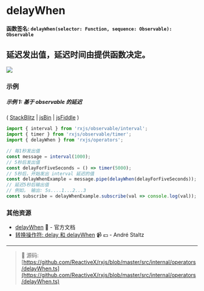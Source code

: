 # delayWhen

#### 函数签名: `delayWhen(selector: Function, sequence: Observable): Observable`

## 延迟发出值，延迟时间由提供函数决定。

<div class="ua-ad"><a href="https://ultimateangular.com/?ref=76683_kee7y7vk"><img src="https://ultimateangular.com/assets/img/banners/ua-leader.svg"></a></div>

### 示例

##### 示例 1: 基于 observable 的延迟

(
[StackBlitz](https://stackblitz.com/edit/typescript-ydbk4j?file=index.ts&devtoolsheight=100)
| [jsBin](http://jsbin.com/topohekuje/edit?js,console) |
[jsFiddle](https://jsfiddle.net/btroncone/b057mxkL/) )

```js
import { interval } from 'rxjs/observable/interval';
import { timer } from 'rxjs/observable/timer';
import { delayWhen } from 'rxjs/operators';

// 每1秒发出值
const message = interval(1000);
// 5秒后发出值
const delayForFiveSeconds = () => timer(5000);
// 5秒后，开始发出 interval 延迟的值
const delayWhenExample = message.pipe(delayWhen(delayForFiveSeconds));
// 延迟5秒后输出值
// 例如， 输出: 5s....1...2...3
const subscribe = delayWhenExample.subscribe(val => console.log(val));
```

### 其他资源

* [delayWhen](http://cn.rx.js.org/class/es6/Observable.js~Observable.html#instance-method-delayWhen) :newspaper: - 官方文档
* [转换操作符: delay 和 delayWhen](https://egghead.io/lessons/rxjs-transformation-operators-delay-and-delaywhen?course=rxjs-beyond-the-basics-operators-in-depth) :video_camera: :dollar: - André Staltz

---
> :file_folder: 源码:  [https://github.com/ReactiveX/rxjs/blob/master/src/internal/operators/delayWhen.ts](https://github.com/ReactiveX/rxjs/blob/master/src/internal/operators/delayWhen.ts)
